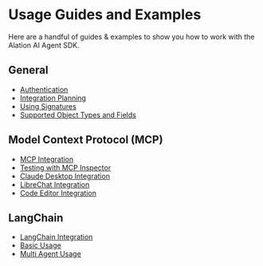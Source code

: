# Usage Guides and Examples

Here are a handful of guides & examples to show you how to work with the Alation AI Agent SDK.

## General

- [Authentication](./authentication.md)
- [Integration Planning](./planning.md)
- <a href="https://developer.alation.com/dev/docs/customize-the-aggregated-context-api-calls-with-a-signature" target="blank"> Using Signatures </a>
- <a href="https://developer.alation.com/dev/docs/guide-to-aggregated-context-api-beta#supported-object-types-and-object-type-fields" target="blank">Supported Object Types and Fields </a>

## Model Context Protocol (MCP)

- [MCP Integration](./mcp/)
- [Testing with MCP Inspector](./mcp/testing_with_mcp_inspector.md)
- [Claude Desktop Integration](./mcp/claude_desktop.md)
- [LibreChat Integration](./mcp/librechat.md)
- [Code Editor Integration](./mcp/code_editors.md)
## LangChain

- [LangChain Integration](../python/dist-langchain/)
- [Basic Usage](../python/dist-langchain/examples/basic_usage/)
- [Multi Agent Usage](../python/dist-langchain/examples/multi_agent_return_eligibility/)
